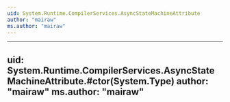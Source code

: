 ```yaml
---
uid: System.Runtime.CompilerServices.AsyncStateMachineAttribute
author: "mairaw"
ms.author: "mairaw"
---
```


---
uid: System.Runtime.CompilerServices.AsyncStateMachineAttribute.#ctor(System.Type)
author: "mairaw"
ms.author: "mairaw"
---
